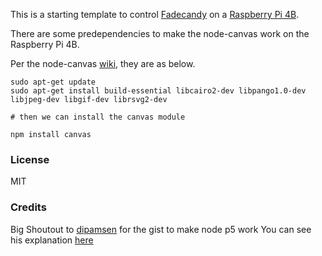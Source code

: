 This is a starting template to control [Fadecandy](https://github.com/scanlime/fadecandy) on a [Raspberry Pi 4B](https://www.raspberrypi.org/).

There are some predependencies to make the node-canvas work on the Raspberry Pi 4B.

Per the node-canvas [wiki](https://github.com/Automattic/node-canvas/wiki/Installation%3A-Ubuntu-and-other-Debian-based-systems), they are as below.

```
sudo apt-get update
sudo apt-get install build-essential libcairo2-dev libpango1.0-dev libjpeg-dev libgif-dev librsvg2-dev

# then we can install the canvas module

npm install canvas
```

### License

MIT

### Credits

Big Shoutout to [dipamsen](https://github.com/dipamsen) for the gist to make node p5 work
You can see his explanation [here](https://github.com/CodingTrain/node-p5-test/issues/1)
